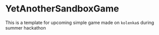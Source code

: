 # YetAnotherSandboxGame

This is a template for upcoming simple game made on `kolenka`s during summer hackathon